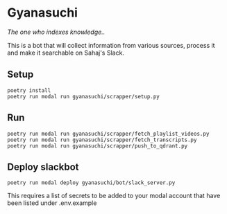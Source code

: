 # Gyanasuchi

_The one who indexes knowledge.._

This is a bot that will collect information from various sources, process it and make it searchable on Sahaj's Slack.

## Setup

```commandline
poetry install
poetry run modal run gyanasuchi/scrapper/setup.py
```

## Run

```commandline
poetry run modal run gyanasuchi/scrapper/fetch_playlist_videos.py
poetry run modal run gyanasuchi/scrapper/fetch_transcripts.py
poetry run modal run gyanasuchi/scrapper/push_to_qdrant.py
```

## Deploy slackbot

```commandline
poetry run modal deploy gyanasuchi/bot/slack_server.py
```
This requires a list of secrets to be added to your modal account that have been listed under .env.example
